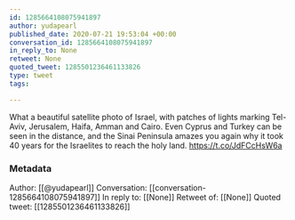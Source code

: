 ```yaml
---
id: 1285664108075941897
author: yudapearl
published_date: 2020-07-21 19:53:04 +00:00
conversation_id: 1285664108075941897
in_reply_to: None
retweet: None
quoted_tweet: 1285501236461133826
type: tweet
tags:

---
```


What a beautiful satellite photo of Israel, with patches of lights marking Tel-Aviv, Jerusalem, Haifa, Amman and Cairo. Even Cyprus and Turkey can be seen in the distance, and the Sinai Peninsula amazes you again why it took 40 years for the Israelites to reach the holy land. https://t.co/JdFCcHsW6a

### Metadata

Author: [[@yudapearl]]
Conversation: [[conversation-1285664108075941897]]
In reply to: [[None]]
Retweet of: [[None]]
Quoted tweet: [[1285501236461133826]]

